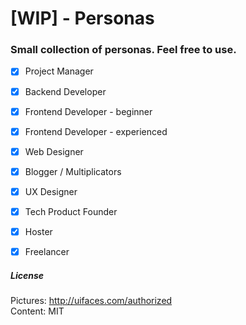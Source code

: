 # [WIP] - Personas


### Small collection of personas. Feel free to use.

- [x] Project Manager
- [x] Backend Developer
- [x] Frontend Developer - beginner
- [x] Frontend Developer - experienced
- [x] Web Designer
- [x] Blogger / Multiplicators
- [x] UX Designer
- [x] Tech Product Founder
- [x] Hoster
- [x] Freelancer


##### License
Pictures: http://uifaces.com/authorized  
Content: MIT
